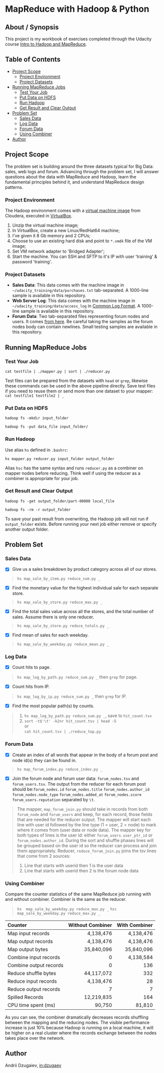 # MapReduce with Hadoop & Python

## About / Synopsis

This project is my workbook of exercises completed through the Udacity course [Intro to Hadoop and MapReduce](https://www.udacity.com/course/intro-to-hadoop-and-mapreduce--ud617).

## Table of Contents
* [Project Scope](#project-scope)
    - [Project Environment](#project-environment)
    - [Project Datasets](#project-datasets)
* [Running MapReduce Jobs](#running-mapreduce-jobs)
    - [Test Your Job](#test-your-job)
    - [Put Data on HDFS](#put-data-on-hdfs)
    - [Run Hadoop](#run-hadoop)
    - [Get Result and Clear Output](#get-result-and-clear-output)
* [Problem Set](#problem-set)
    - [Sales Data](#sales-data)
    - [Log Data](#log-data)
    - [Forum Data](#forum-data)
    - [Using Combiner](#using-combiner)
* [Author](#author)

## Project Scope

The problem set is building around the three datasets typical for Big Data: sales, web logs and forum. Advancing through the problem set, I will answer questions about the data with MapReduce and Hadoop, learn the fundamental principles behind it, and understand MapReduce design patterns.

### Project Environment

The Hadoop environment comes with a [virtual machine image](http://content.udacity-data.com/courses/ud617/Cloudera-Udacity-Training-VM-4.1.1.c.zip) from Cloudera, executed in [VirtualBox](https://www.virtualbox.org/wiki/Downloads).
1) Unzip the virtual machine image;
1) In VirtualBox, create a new Linux/RedHat64 machine;
1) I've given it 8 Gb memory and 2 CPUs;
1) Choose to use an existing hard disk and point to `*.vmdk` file of the VM image;
1) Set VM network adapter to 'Bridged Adapter';
1) Start the machine. You can SSH and SFTP to it's IP with user 'training' & password 'training'.

### Project Datasets

* **Sales Data**: This data comes with the machine image in `~/udacity_training/data/purchases.txt` tab-separated. A 1000-line sample is available in this repository.
* **Web Server Log**: This data comes with the machine image in `~/udacity_training/data/access_log` in [Common Log Format](http://en.wikipedia.org/wiki/Common_Log_Format). A 1000-line sample is available in this repository.
* **Forum Data**: Two tab-separated files representing forum nodes and users. It comes [from here](http://content.udacity-data.com/course/hadoop/forum_data.tar.gz). Be careful taking the samples as the forum nodes body can contain newlines. Small testing samples are available in this repository.

## Running MapReduce Jobs

### Test Your Job

`cat testfile | ./mapper.py | sort | ./reducer.py`

Test files can be prepared from the datasets with `head` or `grep`, likewise these commands can be used in the above pipeline directly. Save test files if you need to reuse them or send more than one dataset to your mapper: `cat testfile1 testfile2 | _`

### Put Data on HDFS

`hadoop fs -mkdir input_folder`

`hadoop fs -put data_file input_folder/`

### Run Hadoop

Use alias `hs` defined in `.bashrc`:

`hs mapper.py reducer.py input_folder output_folder`

Alias `hsc` has the same syntax and runs `reducer.py` as a combiner on mapper nodes before reducing. Think well if using the reducer as a combiner is appropriate for your job.

### Get Result and Clear Output

`hadoop fs -get output_folder/part-00000 local_file`

`hadoop fs -rm -r output_folder`

To save your past result from overwriting, the Hadoop job will not run if `output_folder` exists. Before running your next job either remove or specify another output folder.

## Problem Set

### Sales Data

- [x] Give us a sales breakdown by product category across all of our stores.

> `hs map_sale_by_item.py reduce_sum.py _`

- [x] Find the monetary value for the highest individual sale for each separate store.

> `hs map_sale_by_store.py reduce_max.py _`

- [x] Find the total sales value across all the stores, and the total number of sales. Assume there is only one reducer.

> `hs map_sale_by_store.py reduce_totals.py _`

- [x] Find mean of sales for each weekday.

> `hs map_sale_by_weekday.py reduce_mean.py _`

### Log Data

- [x] Count hits to page.

> `hs map_log_by_path.py reduce_sum.py _` then `grep` for page.

- [x] Count hits from IP.

> `hs map_log_by_ip.py reduce_sum.py _` then `grep` for IP.

- [x] Find the most popular path(s) by counts.

> 1) `hs map_log_by_path.py reduce_sum.py _`, save to `hit_count.tsv`
> 1) `sort -t$'\t' -k2nr hit_count.tsv | head -5`  
> or  
> `cat hit_count.tsv | ./reduce_top.py`

### Forum Data

- [x] Create an index of all words that appear in the body of a forum post and node id(s) they can be found in.

> `hs map_forum_index.py reduce_index.py _`

- [x] Join the forum node and forum user data: `forum_nodes.tsv` and `forum_users.tsv`. The output from the reducer for each forum post should be:`forum_nodes.id` `forum_nodes.title` `forum_nodes.author_id` `forum_nodes.node_type` `forum_nodes.added_at` `forum_nodes.score` `forum_users.reputation` separated by `\t`.

> The mapper, `map_forum_join.py` should take in records from both `forum_node` and `forum_users` and keep, for each record, those fields that are needed for the reducer output. The mapper will start each line with user id followed by the line type (1 = user, 2 = node) to mark where it comes from (user data or node data).
> The mapper key for both types of lines is the user id: either `forum_users.user_ptr_id` or `forum_nodes.author_id`. During the sort and shuffle phases lines will be grouped based on the user id so the reducer can process and join them appropriately.
> Reducer, `reduce_forum_join.py` joins the tsv lines that come from 2 sources:
> 1) Line that starts with userid then 1 is the user data
> 1) Line that starts with userid then 2 is the forum node data

### Using Combiner

Compare the counter statistics of the same MapReduce job running with and without combiner. Combiner is the same as the reducer.

> `hs  map_sale_by_weekday.py reduce_max.py _`
> `hsc map_sale_by_weekday.py reduce_max.py _`

|Counter|Without Combiner|With Combiner|
|:---|---:|---:|
|Map input records|4,138,476|4,138,476|
|Map output records|4,138,476|4,138,476|
|Map output bytes|35,840,096|35,840,096|
|Combine input records|0|4,138,584|
|Combine output records|0|136|
|Reduce shuffle bytes|44,117,072|332|
|Reduce input records|4,138,476|28|
|Reduce output records|7|7|
|Spilled Records|12,219,835|164|
|CPU time spent (ms)|90,750|81,810|

As you can see, the combiner dramatically decreases records shuffling between the mapping and the reducing nodes. The visible performance increase is just 10% because Hadoop is running on a local machine, it will be higher on a real cluster where the records exchange between the nodes takes place over the network.

[//]: # (## What I Have Learned)

[//]: # (Through the implementation of this project I've learned:)

## Author

Andrii Dzugaiev, [in:dzugaev](https://www.linkedin.com/in/dzugaev/)
